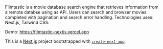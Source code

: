Filmtastic is a movie database search engine that retrieves information from a remote databse using as API. Users can search and browser movies completed with pagination and search error handling. Technologies uses: Next.js, Tailwind CSS.

Demo: https://filmtastic-nextjs.vercel.app

This is a [Next.js](https://nextjs.org/) project bootstrapped with [`create-next-app`](https://github.com/vercel/next.js/tree/canary/packages/create-next-app).
